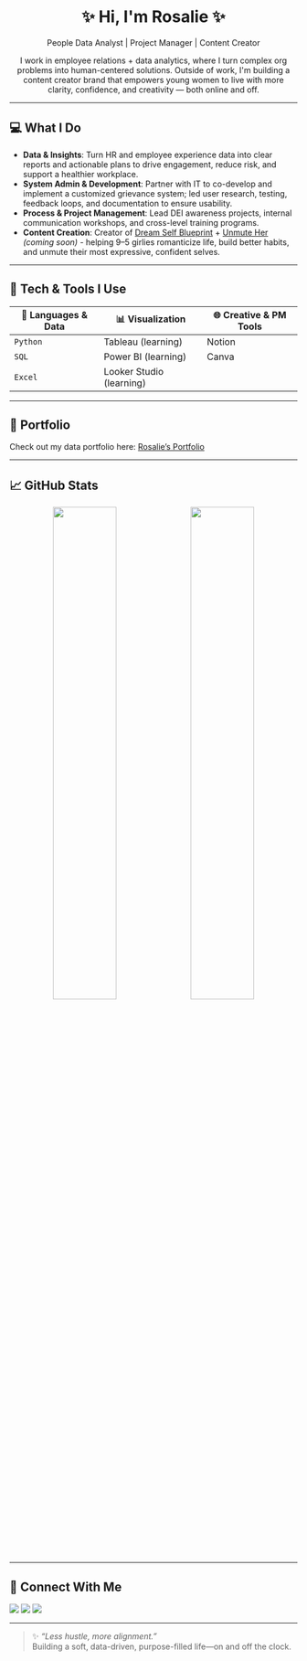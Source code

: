 <h1 align="center">✨ Hi, I'm Rosalie ✨</h1>
<p align="center"> People Data Analyst | Project Manager | Content Creator</p>
<p align="center">I work in employee relations + data analytics, where I turn complex org problems into human-centered solutions. Outside of work, I'm building a content creator brand that empowers young women to live with more clarity, confidence, and creativity — both online and off.</p>

---

## 💻 What I Do
- **Data & Insights**: Turn HR and employee experience data into clear reports and actionable plans to drive engagement, reduce risk, and support a healthier workplace.
- **System Admin & Development**: Partner with IT to co-develop and implement a customized grievance system; led user research, testing, feedback loops, and documentation to ensure usability.
- **Process & Project Management**: Lead DEI awareness projects, internal communication workshops, and cross-level training programs.
- **Content Creation**: Creator of [Dream Self Blueprint](https://shop.beacons.ai/growwithrosalie/983532b4-e608-4edf-8283-15f4d5d470ab) + [Unmute Her](#) *(coming soon)* - helping 9–5 girlies romanticize life, build better habits, and unmute their most expressive, confident selves.

---

## 🎨 Tech & Tools I Use  

| 🔧 Languages & Data | 📊 Visualization       | 🌐 Creative & PM Tools |
|--------------------|--------------------------|------------------------|
| `Python`           | Tableau (learning)       | Notion                 |
| `SQL`              | Power BI (learning)      | Canva                  |
| `Excel`            | Looker Studio (learning) |                        |

---

## 📂 Portfolio

Check out my data portfolio here: [Rosalie’s Portfolio](https://github.com/rosaliehuang/portfolio)

---

## 📈 GitHub Stats

<div align="center">
  <img src="https://github-readme-stats.vercel.app/api?username=rosaliehuang&show_icons=true&theme=rose_pine&hide_title=true" width="47%" />
  <img src="https://github-readme-stats.vercel.app/api/top-langs/?username=rosaliehuang&layout=compact&theme=rose_pine" width="47%" />
</div>

---

## 🌸 Connect With Me

<p>
  <a href="https://www.linkedin.com/in/rosalie-huang/"><img src="https://img.shields.io/badge/-LinkedIn-93BFCF?style=for-the-badge&logo=linkedin&logoColor=black"/></a>
  <a href="https://www.instagram.com/growwithrosalie/"><img src="https://img.shields.io/badge/-Instagram-E9A8F2?style=for-the-badge&logo=instagram&logoColor=black"/></a>
  <a href="https://www.behance.net/studiomellowb"><img src="https://img.shields.io/badge/-Portfolio-FFE3E1?style=for-the-badge&logo=behance&logoColor=black"/></a>
</p>

---

> ✨ *“Less hustle, more alignment.”*  
> Building a soft, data-driven, purpose-filled life—on and off the clock.  
